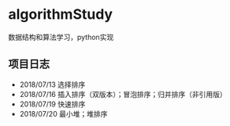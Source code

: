 # algorithmStudy
数据结构和算法学习，python实现

## 项目日志
- 2018/07/13 选择排序
- 2018/07/16 插入排序（双版本）；冒泡排序；归并排序（非引用版）
- 2018/07/19 快速排序
- 2018/07/20 最小堆；堆排序